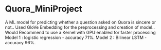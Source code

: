 # Quora_MiniProject
A ML model for predicting whether a question asked on Quora is sincere or not..
Used GloVe Embedding for the preprocessing and creation of model..
Would Recommend to use a Kernel with GPU enabled for faster processing
Model 1 : logistic regression - accuracy 71%.
Model 2 : Bilinear LSTM - accuracy 96%.
